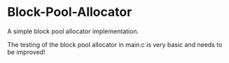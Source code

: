 # Block-Pool-Allocator
A simple block pool allocator implementation.

The testing of the block pool allocator in main.c is very basic and needs to be improved!
